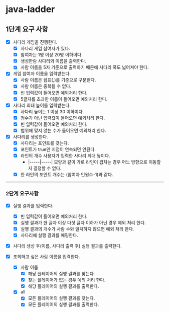 # java-ladder

## 1단계 요구 사항

- [x] 사다리 게임을 진행한다.
    - [x] 사다리 게임 참여자가 있다.
    - [x] 참여자는 1명 이상 20명 이하이다.
    - [x] 생성한람 사다리와 이름을 출력한다.
    - [x] 사람 이름을 5자 기준으로 출력하기 때문에 사다리 폭도 넓어져야 한다.
- [x] 게임 참여자 이름을 입력받는다.
    - [x] 사람 이름은 쉼표(,)를 기준으로 구분한다.
    - [x] 사람 이름은 중복될 수 없다.
    - [x] 빈 입력값이 들어오면 예외처리 한다.
    - [x] 5글자를 초과한 이름이 들어오면 예외처리 한다.
- [x] 사다리 최대 높이를 입력받는다.
    - [x] 사다리 높이는 1 이상 30 이하이다.
    - [x] 정수가 아닌 입력값이 들어오면 예외처리 한다.
    - [x] 빈 입력값이 들어오면 예외처리 한다.
    - [x] 범위에 맞지 않는 수가 들어오면 예외처리 한다.
- [x] 사다리를 생성한다.
    - [x] 사다리는 포인트를 갖는다.
    - [x] 포인트가 true인 지점이 연속되면 안된다.
    - [x] 라인의 개수 사용자가 입력한 사다리 최대 높이다.
        - |-----|-----| 모양과 같이 가로 라인이 겹치는 경우 어느 방향으로 이동할지 결정할 수 없다.
    - [x] 한 라인의 포인트 개수는 (참여자 인원수-1)과 같다.
    
---

### 2단계 요구사항
- [x] 실행 결과를 입력한다.
  - [x] 빈 입력값이 들어오면 예외처리 한다.
  - [x] 실행 결과가 한 글자 이상 다섯 글자 이하가 아닌 경우 예외 처리 한다. 
  - [x] 실행 결과의 개수가 사람 수와 일치하지 않으면 예외 처리 한다.
  - [x] 사다리에 실행 결과를 매핑한다.
- [x] 사다리 생성 후(이름, 사다리 출력 후) 실행 결과를 출력한다.

- [x] 조회하고 싶은 사람 이름을 입력한다.
  - [x] 사람 이름
    - [x] 해당 플레이어의 실행 결과를 찾는다.
    - [x] 찾는 플레이어가 없는 경우 예외 처리 한다.
    - [x] 해당 플레이어의 실행 결과를 출력한다.
  - [x] all
    - [x] 모든 플레이어의 실행 결과를 찾는다.
    - [x] 모든 플레이어의 실행 결과를 출력한다.